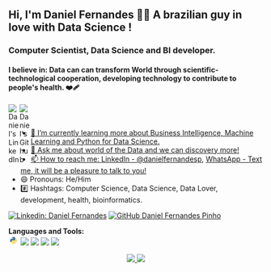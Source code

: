 ## Hi, I'm Daniel Fernandes 👋🏻 A brazilian guy in love with Data Science ! 
### Computer Scientist, Data Science and BI developer.
#### I believe in: Data can can transform World through scientific-technological cooperation, developing technology to contribute to people's health. ❤️‍🩹


<a href="https://www.linkedin.com/in/danielfernandesp/" target="_blank" >
<img align="left" alt="Daniel's LinkedIn" width="22px" src="https://cdn.jsdelivr.net/npm/simple-icons@v3/icons/linkedin.svg" />
</a>
<a href="https://github.com/danielfernandesp" target="_blank" >
<img align="left" alt="Daniel's Github" width="22px" src="https://cdn.jsdelivr.net/npm/simple-icons@v3/icons/github.svg" />
</a>
<a href="https://api.whatsapp.com/send?phone=5531997024451&text=Ei%20Daniel,%20venho%20do%20seu%20GitHub" target="_blank" /a>
<br/>
<br/>

<!-- About and contact-->
- 🌱 I’m currently learning more about Business Intelligence, Machine Learning and Python for Data Science.
- 💬 Ask me about world of the Data and we can discovery more!
- 📫 How to reach me: [LinkedIn - @danielfernandesp](https://www.linkedin.com/in/danielfernandesp/), [WhatsApp - Text me, it will be a pleasure to talk to you! ](https://api.whatsapp.com/send?phone=5531997024451&text=Ei%20Daniel,%20venho%20do%20seu%20GitHub!)
- 😄 Pronouns: He/Him
- #️⃣ Hashtags: Computer Science, Data Science, Data Lover, development, health, bioinformatics.

<!-- Follow icons shortcut -->
[![Linkedin: Daniel Fernandes](https://img.shields.io/badge/-danielfernandesp-blue?style=flat-square&logo=Linkedin&logoColor=white&link=https://www.linkedin.com/in/danielfernandesp)](https://www.linkedin.com/in/danielfernandesp/)
[![GitHub Daniel Fernandes Pinho](https://img.shields.io/github/followers/danielfernandesp?label=follow&style=social)](https://www.linkedin.com/in/danielfernandesp/)

**Languages and Tools:**  
<code><img height="20" src="https://raw.githubusercontent.com/github/explore/80688e429a7d4ef2fca1e82350fe8e3517d3494d/topics/python/python.png"></code>
<code><img height="20" src="https://img.icons8.com/ios-filled/50/fa314a/sql.png"></code>
<code><img height="20" src="https://raw.githubusercontent.com/jmnote/z-icons/master/svg/php.svg"></code>
<code><img height="20" src="https://img.icons8.com/windows/32/4a90e2/r-project.png"></code>
<code><img height="20" src="https://raw.githubusercontent.com/jmnote/z-icons/master/svg/java.svg"></code> 
 
 <div align="center">
  <a href="https://github.com/danielfernandesp">
  <img height="160em" src="https://github-readme-stats.vercel.app/api?username=danielfernandesp&show_icons=true&theme=radical&include_all_commits=true&count_private=true"/>
  <img height="160em" src="https://github-readme-stats.vercel.app/api/top-langs/?username=danielfernandesp&layout=compact&langs_count=7&theme=radical"/>
</div>
